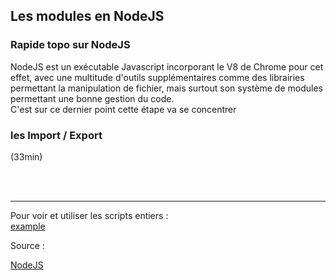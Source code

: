 ## Les modules en NodeJS

### Rapide topo sur NodeJS

NodeJS est un exécutable Javascript incorporant le V8 de Chrome pour cet effet, avec une multitude d'outils 
supplémentaires comme des librairies permettant la manipulation de fichier, mais surtout son système de 
modules permettant une bonne gestion du code.  
C'est sur ce dernier point cette étape va se concentrer

### les Import / Export

(33min)

<br>
<br>

---

Pour voir et utiliser les scripts entiers :  
[example](/dist/chapitre3-modules/node)  

Source :

[NodeJS]()
